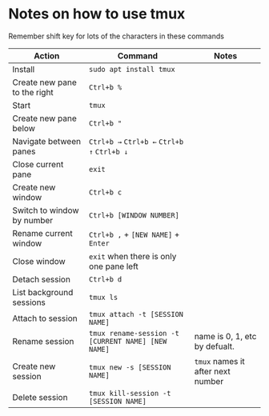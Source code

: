 # Notes on how to use tmux

Remember shift key for lots of the characters in these commands

| Action                       | Command                                            | Notes                             |
| ---------------------------- | -------------------------------------------------- | --------------------------------- |
| Install                      | `sudo apt install tmux`                            |                                   |
| Create new pane to the right | `Ctrl+b %`                                         |                                   |
| Start                        | `tmux`                                             |                                   |
| Create new pane below        | `Ctrl+b "`                                         |                                   |
| Navigate between panes       | `Ctrl+b →` `Ctrl+b ←` `Ctrl+b ↑` `Ctrl+b ↓`        |                                   |
| Close current pane           | `exit`                                             |                                   |
| Create new window            | `Ctrl+b c`                                         |                                   |
| Switch to window by number   | `Ctrl+b [WINDOW NUMBER]`                           |                                   |
| Rename current window        | `Ctrl+b ,` + `[NEW NAME]` + `Enter`                |                                   |
| Close window                 | `exit` when there is only one pane left            |                                   |
| Detach session               | `Ctrl+b d`                                         |                                   |
| List background sessions     | `tmux ls`                                          |                                   |
| Attach to session            | `tmux attach -t [SESSION NAME]`                    |                                   |
| Rename session               | `tmux rename-session -t [CURRENT NAME] [NEW NAME]` | name is 0, 1, etc by defualt.     |
| Create new session           | `tmux new -s [SESSION NAME]`                       | `tmux` names it after next number |
| Delete session               | `tmux kill-session -t [SESSION NAME]`              |                                   |
